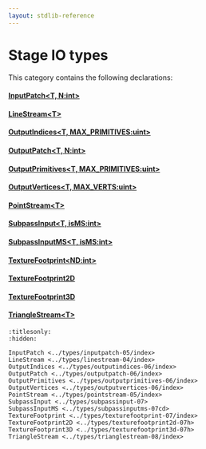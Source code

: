 ```yaml
---
layout: stdlib-reference
---
```

# Stage IO types

This category contains the following declarations:

#### [InputPatch\<T, N:int\>](inputpatch-05/index.md)

#### [LineStream\<T\>](linestream-04/index.md)

#### [OutputIndices\<T, MAX\_PRIMITIVES:uint\>](outputindices-06/index.md)

#### [OutputPatch\<T, N:int\>](outputpatch-06/index.md)

#### [OutputPrimitives\<T, MAX\_PRIMITIVES:uint\>](outputprimitives-06/index.md)

#### [OutputVertices\<T, MAX\_VERTS:uint\>](outputvertices-06/index.md)

#### [PointStream\<T\>](pointstream-05/index.md)

#### [SubpassInput\<T, isMS:int\>](subpassinput-07.md)

#### [SubpassInputMS\<T, isMS:int\>](subpassinputms-07cd.md)

#### [TextureFootprint\<ND:int\>](texturefootprint-07/index.md)

#### [TextureFootprint2D](texturefootprint2d-07h.md)

#### [TextureFootprint3D](texturefootprint3d-07h.md)

#### [TriangleStream\<T\>](trianglestream-08/index.md)


```{toctree}
:titlesonly:
:hidden:

InputPatch <../types/inputpatch-05/index>
LineStream <../types/linestream-04/index>
OutputIndices <../types/outputindices-06/index>
OutputPatch <../types/outputpatch-06/index>
OutputPrimitives <../types/outputprimitives-06/index>
OutputVertices <../types/outputvertices-06/index>
PointStream <../types/pointstream-05/index>
SubpassInput <../types/subpassinput-07>
SubpassInputMS <../types/subpassinputms-07cd>
TextureFootprint <../types/texturefootprint-07/index>
TextureFootprint2D <../types/texturefootprint2d-07h>
TextureFootprint3D <../types/texturefootprint3d-07h>
TriangleStream <../types/trianglestream-08/index>
```

<script>
// Fix .md links to .html when on ReadTheDocs
if (window.location.hostname.includes('readthedocs') || 
    window.location.hostname.includes('rtfd.io')) {
  document.addEventListener('DOMContentLoaded', function() {
    const links = document.querySelectorAll('a');
    links.forEach(link => {
      const href = link.getAttribute('href');
      if (href && href.includes('.md')) {
        // This regex will handle .md links with or without fragment identifiers or query parameters
        link.href = link.href.replace(/(.+)\.md(#[^?]*)?(\?.*)?$/, '$1.html$2$3');
      }
    });
  });
}
</script>
